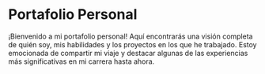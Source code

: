 # Portafolio Personal 

¡Bienvenido a mi portafolio personal! Aquí encontrarás una visión completa de quién soy, mis habilidades y los proyectos en los que he trabajado. Estoy emocionada de compartir mi viaje y destacar algunas de las experiencias más significativas en mi carrera hasta ahora.
